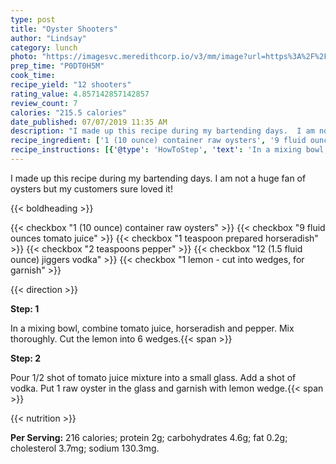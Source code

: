 ```yaml
---
type: post
title: "Oyster Shooters"
author: "Lindsay"
category: lunch
photo: "https://imagesvc.meredithcorp.io/v3/mm/image?url=https%3A%2F%2Fimages.media-allrecipes.com%2Fuserphotos%2F1060516.jpg"
prep_time: "P0DT0H5M"
cook_time: 
recipe_yield: "12 shooters"
rating_value: 4.857142857142857
review_count: 7
calories: "215.5 calories"
date_published: 07/07/2019 11:35 AM
description: "I made up this recipe during my bartending days.  I am not a huge fan of oysters but my customers sure loved it!"
recipe_ingredient: ['1 (10 ounce) container raw oysters', '9 fluid ounces tomato juice', '1 teaspoon prepared horseradish', '2 teaspoons pepper', '12 (1.5 fluid ounce) jiggers vodka', '1 lemon - cut into wedges, for garnish']
recipe_instructions: [{'@type': 'HowToStep', 'text': 'In a mixing bowl, combine tomato juice, horseradish and pepper. Mix thoroughly. Cut the lemon into 6 wedges.\n'}, {'@type': 'HowToStep', 'text': 'Pour 1/2 shot of tomato juice mixture into a small glass. Add a shot of vodka. Put 1 raw oyster in the glass and garnish with lemon wedge.\n'}]
---
```


I made up this recipe during my bartending days.  I am not a huge fan of oysters but my customers sure loved it! 

{{< boldheading >}}

{{< checkbox "1 (10 ounce) container raw oysters" >}}
{{< checkbox "9 fluid ounces tomato juice" >}}
{{< checkbox "1 teaspoon prepared horseradish" >}}
{{< checkbox "2 teaspoons pepper" >}}
{{< checkbox "12 (1.5 fluid ounce) jiggers vodka" >}}
{{< checkbox "1  lemon - cut into wedges, for garnish" >}}


{{< direction >}}

**Step: 1**

In a mixing bowl, combine tomato juice, horseradish and pepper. Mix thoroughly. Cut the lemon into 6 wedges.{{< span >}}

**Step: 2**

Pour 1/2 shot of tomato juice mixture into a small glass. Add a shot of vodka. Put 1 raw oyster in the glass and garnish with lemon wedge.{{< span >}}

{{< nutrition >}}

**Per Serving:** 216 calories; protein 2g; carbohydrates 4.6g; fat 0.2g; cholesterol 3.7mg; sodium 130.3mg.